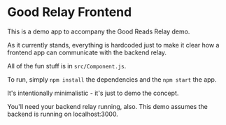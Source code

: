 # Good Relay Frontend

This is a demo app to accompany the Good Reads Relay demo.

As it currently stands, everything is hardcoded just to make it clear how a frontend app can communicate with the backend relay.

All of the fun stuff is in `src/Component.js`.

To run, simply `npm install` the dependencies and the `npm start` the app.

It's intentionally minimalistic - it's just to demo the concept.

You'll need your backend relay running, also. This demo assumes the backend is running on localhost:3000.
